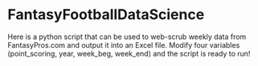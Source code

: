 # FantasyFootballDataScience
Here is a python script that can be used to web-scrub weekly data from FantasyPros.com and output it into an Excel file.
Modify four variables (point_scoring, year, week_beg, week_end) and the script is ready to run!
